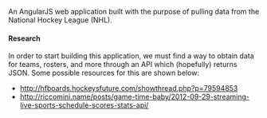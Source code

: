 An AngularJS web application built with the purpose of pulling data from the National Hockey League (NHL).

#### Research 

In order to start building this application, we must find a way to obtain data for teams, rosters, and more through an API which (hopefully) returns JSON. Some possible resources for this are shown below:

* http://hfboards.hockeysfuture.com/showthread.php?p=79594853
* http://riccomini.name/posts/game-time-baby/2012-09-29-streaming-live-sports-schedule-scores-stats-api/